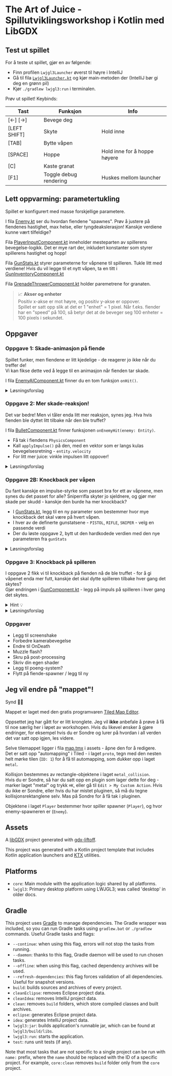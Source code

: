 # The Art of Juice - Spillutviklingsworkshop i Kotlin med LibGDX

## Test ut spillet

For å teste ut spillet, gjør en av følgende:
* Finn profilen `Lwjgl3Launcher` øverst til høyre i IntelliJ
* Gå til fila [`Lwjgl3Launcher.kt`](lwjgl3/src/main/kotlin/dev/bakke/artofjuice/lwjgl3/Lwjgl3Launcher.kt) og kjør main-metoden der (IntelliJ bør gi deg en grønn pil)
* Kjør `./gradlew lwjgl3:run` i terminalen.

Prøv ut spillet! Keybinds:

| Tast           | Funksjon               | Info                         |
|----------------|------------------------|------------------------------|
| \[←\] \[→\]    | Bevege deg             |                              |
| \[LEFT SHIFT\] | Skyte                  | Hold inne                    |
| \[TAB\]        | Bytte våpen            |                              |
| \[SPACE\]      | Hoppe                  | Hold inne for å hoppe høyere |
| \[C\]          | Kaste granat           |                              |
| \[F1\]         | Toggle debug rendering | Huskes mellom launcher       |


## Lett oppvarming: parametertukling

Spillet er konfigurert med masse forskjellige parametere.

I fila [Enemy.kt](core/src/main/kotlin/dev/bakke/artofjuice/enemy/Enemy.kt) ser du hvordan fiendene "spawnes".
Prøv å justere på fiendenes hastighet, max helse, eller tyngdeakslerasjon! Kanskje verdiene kunne vært tilfeldige?

Fila [PlayerInputComponent.kt](core/src/main/kotlin/dev/bakke/artofjuice/player/PlayerInputComponent.kt) inneholder mesteparten av spillerens bevegelse-logikk.
Det er mye rart der, inkludert konstanter som styrer spillerens hastighet og hopp!

Fila [GunStats.kt](core/src/main/kotlin/dev/bakke/artofjuice/gun/GunStats.kt) styrer parameterne for våpnene til spilleren.
Tukle litt med verdiene! Hvis du vil legge til et nytt våpen, ta en titt i [GunInventoryComponent.kt](core/src/main/kotlin/dev/bakke/artofjuice/player/GunInventoryComponent.kt)

Fila [GrenadeThrowerComponent.kt](core/src/main/kotlin/dev/bakke/artofjuice/player/GrenadeThrowerComponent.kt) holder paremetrene for granaten.

> 📈 **Akser og enheter**  
>Positiv x-akse er mot høyre, og positiv y-akse er oppover.  
>Spillet er satt opp slik at det er 1 "enhet" = 1 pixel.
>Når f.eks. fiender har en "speed" på 100, så betyr det at de beveger seg 100 enheter = 100 pixels i sekundet.

## Oppgaver

### Oppgave 1: Skade-animasjon på fiende

Spillet funker, men fiendene er litt kjedelige - de reagerer jo ikke når du treffer de!  
Vi kan fikse dette ved å legge til en animasjon når fienden tar skade.

I fila [EnemyAIComponent.kt](core/src/main/kotlin/dev/bakke/artofjuice/enemy/EnemyAIComponent.kt) finner du en tom funksjon `onHit()`.

<details>
<summary>Løsningsforslag</summary>

```kotlin
private fun onHit(damage: Int) {
    animatedSprite.requestTransition(EnemyAnimatedSprite.State.HURT)
}
```
</details>

### Oppgave 2: Mer skade-reaksjon!

Det var bedre!
Men vi tåler enda litt mer reaksjon, synes jeg. Hva hvis fienden ble dyttet litt tilbake når den ble truffet?

I fila [BulletComponent.kt](core/src/main/kotlin/dev/bakke/artofjuice/gun/BulletComponent.kt) finner funksjonen `onEnemyHit(enemy: Entity)`.
* Få tak i fiendens `PhysicsComponent`
* Kall `applyImpulse()` på den, med en vektor som er langs kulas bevegelsesretning - `entity.velocity`
* For litt mer juice: vinkle impulsen litt oppover!

<details>
<summary>Løsningsforslag</summary>

```kotlin
private fun onEnemyHit(enemy: Entity) {
    ...
    val direction = entity.velocity.cpy()
    // eller, for å vinkle litt opp:
    // val direction = Vector2(entity.velocity.x, entity.velocity.x * 0.2f)
    val physicsComponent = enemy.getComponent<PhysicsComponent>()
    physicsComponent.applyImpulse(direction, force = 100f)
    ...
}
```
</details>

### Oppgave 2B: Knockback per våpen
Du fant kanskje en impulse-styrke som passet bra for ett av våpnene, men synes du det passet for alle?
Sniperrifla skyter jo sjeldnere, og gjør mer skade per skudd - kanskje den burde ha mer knockback?

* I [GunStats.kt](core/src/main/kotlin/dev/bakke/artofjuice/gun/GunStats.kt), legg til en ny parameter som bestemmer hvor mye knockback det skal være på hvert våpen.
* I hver av de definerte gunstatsene - `PISTOL`, `RIFLE`, `SNIPER` - velg en passende verdi
* Der du løste oppgave 2, bytt ut den hardkodede verdien med den nye parameteren fra `gunStats`

<details>
<summary>Løsningsforslag</summary>

```kotlin
// GunStats.kt
data class GunStats(
    ...
    val knockbackForce: Float,
) {
    companion object {
        val PISTOL = GunStats(
            ...
            knockbackForce = 100f,
        )
        val RIFLE = GunStats(
            ...
            knockbackForce = 150f,
        )
        val SNIPER = GunStats(
            ...
            knockbackForce = 800f,
        )
    }
}
```

```kotlin
// BulletComponent.kt
private fun onEnemyHit(enemy: Entity) {
    ...
    physicsComponent.applyImpulse(direction, force = gunStats.knockbackForce)
    ...
}
```
</details>

### Oppgave 3: Knockback på spilleren

I oppgave 2 fikk vi til knockback på fienden nå de ble truffet - for å gi våpenet enda mer futt, kanskje det skal dytte spilleren tilbake hver gang det skytes?  
Gjør endringen i [GunComponent.kt](core/src/main/kotlin/dev/bakke/artofjuice/gun/GunComponent.kt) - legg på impuls på spilleren i hver gang det skytes.

<details>
<summary>Hint 💡</summary>

* Endringen gjøres i `shoot()`-metoden
* Få tak i spillerens `PhysicsComponent` enten i metoden, eller utenfor - da må den være "lazy"
* Knockback-retning bør være motsatt av retningen det skytes i
* Impulsen kan være konstant, eller det avhengig av våpenets stats, hvis du gjorde oppgave 2B
</details>

<details>
<summary>Løsningsforslag</summary>

```kotlin
// GunComponent.kt
private val physicsComponent: PhysicsComponent by getComponentLazy()
...
fun shoot(direction: Vector2) {
    ...
    val physicsComponent = physicsComponent
    val knockbackDirection = -direction
    physicsComponent.applyImpulse(knockbackDirection, force = 100f) // eller gunStats.knockbackForce
    ...
}
```
</details>

### Oppgaver

* Legg til screenshake
* Forbedre kamerabevegelse
* Endre til OnDeath
* Muzzle flash?
* Skru på post-processing
* Skriv din egen shader
* Legg til poeng-system?
* Flytt på fiende-spawner / legg til ny


## Jeg vil endre på "mappet"!

Synd 🤡🤠

Mappet er laget med den gratis programvaren [Tiled Map Editor](https://www.mapeditor.org/).

Oppsettet jeg har gått for er litt kronglete. Jeg vil **ikke** anbefale å prøve å få til noe særlig her i løpet av workshopen.
Hvis du likevel ønsker å gjøre endringer, for eksempel hvis du er Sondre og lurer på hvordan i all verden det var satt opp igjen, les videre.

Selve tilemappet ligger i fila [map.tmx](assets/map.tmx) i assets - åpne den for å redigere.  
Det er satt opp "automapping" i Tiled - i laget `proto`, tegn med den nesten helt mørke tilen (`ID: 1`) for å få til automapping, som dukker opp i laget `metal`.  

Kollisjon bestemmes av rectangle-objektene i laget `metal_collision`.  
Hvis du er Sondre, så har du satt opp en plugin som lager dette for deg - marker laget "metal" og trykk `⌘K`, eller gå til `Edit > My Custom Action`.
Hvis du ikke er Sondre, eller hvis du har mistet pluginen, så må du tegne kollisjonsrektanglene selv. Mas på Sondre for å få tak i pluginen.

Objektene i laget `Player` bestemmer hvor spiller spawner (`Player`), og hvor enemy-spawneren er (`Enemy`).

## Assets

A [libGDX](https://libgdx.com/) project generated with [gdx-liftoff](https://github.com/libgdx/gdx-liftoff).

This project was generated with a Kotlin project template that includes Kotlin application launchers and [KTX](https://libktx.github.io/) utilities.

## Platforms

- `core`: Main module with the application logic shared by all platforms.
- `lwjgl3`: Primary desktop platform using LWJGL3; was called 'desktop' in older docs.

## Gradle

This project uses [Gradle](https://gradle.org/) to manage dependencies.
The Gradle wrapper was included, so you can run Gradle tasks using `gradlew.bat` or `./gradlew` commands.
Useful Gradle tasks and flags:

- `--continue`: when using this flag, errors will not stop the tasks from running.
- `--daemon`: thanks to this flag, Gradle daemon will be used to run chosen tasks.
- `--offline`: when using this flag, cached dependency archives will be used.
- `--refresh-dependencies`: this flag forces validation of all dependencies. Useful for snapshot versions.
- `build`: builds sources and archives of every project.
- `cleanEclipse`: removes Eclipse project data.
- `cleanIdea`: removes IntelliJ project data.
- `clean`: removes `build` folders, which store compiled classes and built archives.
- `eclipse`: generates Eclipse project data.
- `idea`: generates IntelliJ project data.
- `lwjgl3:jar`: builds application's runnable jar, which can be found at `lwjgl3/build/libs`.
- `lwjgl3:run`: starts the application.
- `test`: runs unit tests (if any).

Note that most tasks that are not specific to a single project can be run with `name:` prefix, where the `name` should be replaced with the ID of a specific project.
For example, `core:clean` removes `build` folder only from the `core` project.
